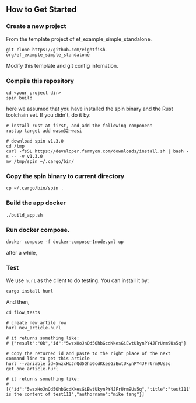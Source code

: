 
## How to Get Started

### Create a new project 

From the template project of ef_example_simple_standalone.

```
git clone https://github.com/eightfish-org/ef_example_simple_standalone
```

Modify this template and git config infomation. 


### Compile this repository

```
cd <your project dir>
spin build
```

here we assumed that you have installed the spin binary and the Rust toolchain set. If you didn't, do it by:

```
# install rust at first, and add the following component
rustup target add wasm32-wasi

# download spin v1.3.0
cd /tmp 
curl -fsSL https://developer.fermyon.com/downloads/install.sh | bash -s -- -v v1.3.0
mv /tmp/spin ~/.cargo/bin/
```

### Copy the spin binary to current directory

```
cp ~/.cargo/bin/spin .
```
### Build the app docker

```
./build_app.sh
```

### Run docker compose.

```
docker compose -f docker-compose-1node.yml up
```

after a while,

### Test

We use `hurl` as the client to do testing. You can install it by:

```
cargo install hurl
```

And then,

```
cd flow_tests

# create new artile row
hurl new_article.hurl

# it returns something like:
# {"result":"Ok","id":"5wzxHoJnQd5QhbGcdKkesGiEwtUkynPY4JFrUrm9Us5q"}

# copy the returned id and paste to the right place of the next command line to get this article
hurl --variable id=5wzxHoJnQd5QhbGcdKkesGiEwtUkynPY4JFrUrm9Us5q get_one_article.hurl

# it returns something like:
# [{"id":"5wzxHoJnQd5QhbGcdKkesGiEwtUkynPY4JFrUrm9Us5q","title":"test111","content":"this is the content of test111","authorname":"mike tang"}]
```
